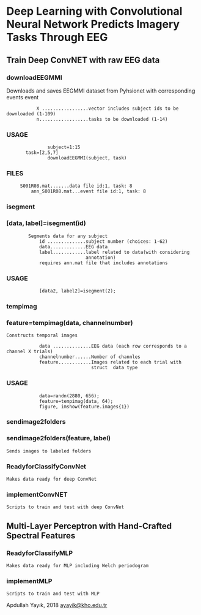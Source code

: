 # Deep  Learning with Convolutional Neural Network Predicts Imagery Tasks Through EEG

## Train Deep ConvNET with raw EEG data
	
### downloadEEGMMI
Downloads and saves EEGMMI dataset  from Pyhsionet with corresponding events event

               X .................vector includes subject ids to be downloaded (1-109)
               n..................tasks to be downloaded (1-14)

### USAGE
                   subject=1:15
		   task=[2,5,7]
                   downloadEEGMMI(subject, task)
### FILES
		 S001R08.mat.......data file id:1, task: 8
	         ann_S001R08.mat...event file id:1, task: 8

### isegment
### [data, label]=isegment(id)
	        Segments data for any subject
                id ..............subject number (choices: 1-62)
                data.............EEG data
                label............label related to data(with considering
                                 annotation)
                requires ann.mat file that includes annotations 
### USAGE
                [data2, label2]=isegment(2);


### tempimag
###  feature=tempimag(data, channelnumber)
	Constructs temporal images 

                data ..............EEG data (each row corresponds to a channel X trials)
                channelnumber......Number of channles 
                feature............Images related to each trial with
                                   struct  data type
###  USAGE
                data=randn(2880, 656);
                feature=tempimag(data, 64);
                figure, imshow(feature.images{1})

###  sendimage2folders
###  sendimage2folders(feature, label)
	Sends images to labeled folders

###  ReadyforClassifyConvNet
	Makes data ready for deep ConvNet

###  implementConvNET
	Scripts to train and test with deep ConvNet

## Multi-Layer Perceptron with Hand-Crafted Spectral Features

###  ReadyforClassifyMLP
	Makes data ready for MLP including Welch periodogram

###  implementMLP
	Scripts to train and test with MLP


Apdullah Yayık, 2018
ayayik@kho.edu.tr





